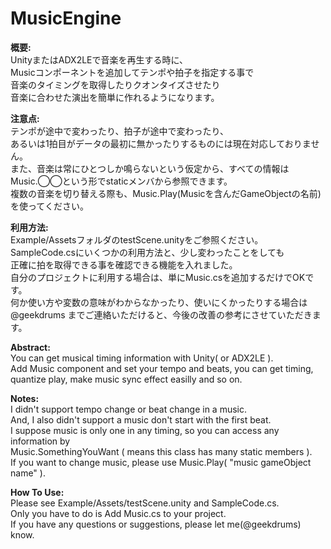 MusicEngine
===========

**概要:**  
UnityまたはADX2LEで音楽を再生する時に、  
Musicコンポーネントを追加してテンポや拍子を指定する事で  
音楽のタイミングを取得したりクオンタイズさせたり  
音楽に合わせた演出を簡単に作れるようになります。  


**注意点:**  
テンポが途中で変わったり、拍子が途中で変わったり、  
あるいは1拍目がデータの最初に無かったりするものには現在対応しておりません。  
また、音楽は常にひとつしか鳴らないという仮定から、すべての情報は  
Music.◯◯という形でstaticメンバから参照できます。  
複数の音楽を切り替える際も、Music.Play(Musicを含んだGameObjectの名前)を使ってください。  


**利用方法:**  
Example/AssetsフォルダのtestScene.unityをご参照ください。  
SampleCode.csにいくつかの利用方法と、少し変わったことをしても  
正確に拍を取得できる事を確認できる機能を入れました。  
自分のプロジェクトに利用する場合は、単にMusic.csを追加するだけでOKです。  
何か使い方や変数の意味がわからなかったり、使いにくかったりする場合は  
@geekdrums までご連絡いただけると、今後の改善の参考にさせていただきます。  


**Abstract:**  
You can get musical timing information with Unity( or ADX2LE ).  
Add Music component and set your tempo and beats, you can get timing,  
quantize play, make music sync effect easilly and so on.  

**Notes:**  
I didn't support tempo change or beat change in a music.  
And, I also didn't support a music don't start with the first beat.  
I suppose music is only one in any timing, so you can access any information by  
Music.SomethingYouWant ( means this class has many static members ).  
If you want to change music, please use Music.Play( "music gameObject name" ).  

**How To Use:**  
Please see Example/Assets/testScene.unity and SampleCode.cs.  
Only you have to do is Add Music.cs to your project.  
If you have any questions or suggestions, please let me(@geekdrums) know.  
